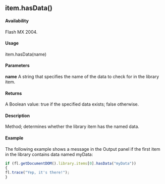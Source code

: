## item.hasData()

#### Availability

Flash MX 2004.

#### Usage

item.hasData(name)

#### Parameters

**name** A string that specifies the name of the data to check for in the library item.

#### Returns

A Boolean value: true if the specified data exists; false otherwise.

#### Description

Method; determines whether the library item has the named data.

#### Example

The following example shows a message in the Output panel if the first item in the library contains data named myData:

```javascript
if (fl.getDocumentDOM().library.items[0].hasData("myData"))
{
fl.trace("Yep, it's there!");
}
```